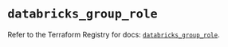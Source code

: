 # `databricks_group_role`

Refer to the Terraform Registry for docs: [`databricks_group_role`](https://registry.terraform.io/providers/databricks/databricks/1.43.0/docs/resources/group_role).

